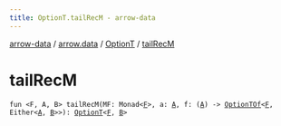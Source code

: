 ```yaml
---
title: OptionT.tailRecM - arrow-data
---
```


[arrow-data](../../index.html) / [arrow.data](../index.html) / [OptionT](index.html) / [tailRecM](./tail-rec-m.html)

# tailRecM

`fun <F, A, B> tailRecM(MF: Monad<`[`F`](tail-rec-m.html#F)`>, a: `[`A`](tail-rec-m.html#A)`, f: (`[`A`](tail-rec-m.html#A)`) -> `[`OptionTOf`](../-option-t-of.html)`<`[`F`](tail-rec-m.html#F)`, Either<`[`A`](tail-rec-m.html#A)`, `[`B`](tail-rec-m.html#B)`>>): `[`OptionT`](index.html)`<`[`F`](tail-rec-m.html#F)`, `[`B`](tail-rec-m.html#B)`>`